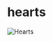 # hearts

![Hearts](https://github.com/user-attachments/assets/6a1afd59-5784-42a7-94e2-79f4cf0b75a3)
